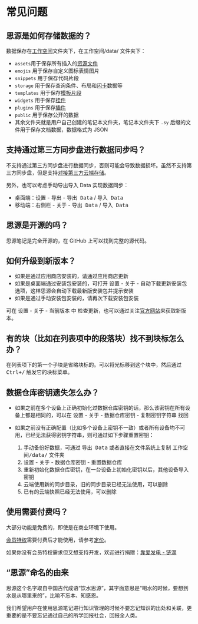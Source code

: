 # 常见问题

## 思源是如何存储数据的？

数据保存在[工作空间](请从这里开始/通用操作/工作空间.md)文件夹下，在工作空间/data/ 文件夹下：

* <span id="20210428213927-rbcfx2y" style="display: none;"></span>​`assets`​ 用于保存所有插入的[资源文件](请从这里开始/通用操作/资源文件.md)
* ​`emojis`​ 用于保存自定义图标表情图片
* ​`snippets`​ 用于保存代码片段
* ​`storage`​ 用于保存查询条件、布局和[闪卡](请从这里开始/通用操作/闪卡.md)数据等
* ​`templates`​ 用于保存[模板片段](请从这里开始/通用操作/模板片段.md)
* ​`widgets`​ 用于保存[挂件](请从这里开始/通用操作/挂件.md)
* ​`plugins`​ 用于保存[插件](请从这里开始/通用操作/插件.md)
* ​`public`​ 用于保存公开的数据
* 其余文件夹就是用户自己创建的笔记本文件夹，笔记本文件夹下 `.sy`​​​​ 后缀的文件用于保存文档数据，数据格式为 JSON

## 支持通过第三方同步盘进行数据同步吗？

不支持通过第三方同步盘进行数据同步，否则可能会导致数据损坏。虽然不支持第三方同步盘，但是支持[对接第三方云端存储](请从这里开始/会员特权/功能特性/对接第三方云端存储.md)。

另外，也可以考虑手动导出导入 Data 实现数据同步：

* 桌面端：<kbd>设置</kbd>​ - <kbd>导出</kbd>​ - <kbd>导出 Data</kbd>​ / <kbd>导入 Data</kbd>​
* 移动端：<kbd>右侧栏</kbd>​ - <kbd>关于</kbd>​ - <kbd>导出 Data</kbd>​ / <kbd>导入 Data</kbd>​

## <span id="20211129190023-eezo4zh" style="display: none;"></span>思源是开源的吗？

思源笔记是完全开源的，在 GitHub 上可以找到完整的源代码。

## 如何升级到新版本？

* 如果是通过应用商店安装的，请通过应用商店更新
* 如果是桌面端通过安装包安装的，可打开 <kbd>设置</kbd> - <kbd>关于</kbd> - <kbd>自动下载更新安装包</kbd> 选项，这样思源会自动下载最新版安装包并提示安装
* 如果是通过手动安装包安装的，请再次下载安装包安装

可在 <kbd>设置</kbd>​ - <kbd>关于</kbd>​ - <kbd>当前版本</kbd>​ 中 <kbd>检查更新</kbd>​，也可以通过关注[官方网站](https://b3log.org/siyuan/)来获取新版本。

## 有的块（比如在列表项中的段落块）找不到块标怎么办？

在列表项下的第一个子块是省略块标的。可以将光标移到这个块中，然后通过 <kbd>Ctrl+/</kbd> 触发它的块标菜单。

## 数据仓库密钥遗失怎么办？

* 如果之前在多个设备上正确初始化过数据仓库密钥的话，那么该密钥在所有设备上都是相同的，可以在 <kbd>设置</kbd> - <kbd>关于</kbd> - <kbd>数据仓库密钥</kbd> - <kbd>复制密钥字符串</kbd> 找回
* 如果之前没有正确配置（比如多个设备上密钥不一致）或者所有设备均不可用，已经无法获得密钥字符串，则可通过如下步骤重置密钥：

  1. 手动备份好数据，可通过 <kbd>导出 Data</kbd> 或者直接在文件系统上复制 <kbd>工作空间/data/</kbd> 文件夹
  2. <kbd>设置</kbd> - <kbd>关于</kbd> - <kbd>数据仓库密钥</kbd> - <kbd>重置数据仓库</kbd>
  3. 重新初始化数据仓库密钥，在一台设备上初始化密钥以后，其他设备导入密钥
  4. 云端使用新的同步目录，旧的同步目录已经无法使用，可以删除
  5. 已有的云端快照已经无法使用，可以删除

## 使用需要付费吗？

大部分功能是免费的，即使是在商业环境下使用。

[会员特权](请从这里开始/会员特权.md)需要付费后才能使用，请参考[定价](https://b3log.org/siyuan/pricing.html)。

如果你没有会员特权需求但又想支持开发，欢迎进行捐赠：[靠爱发电 - 链滴](https://ld246.com/sponsor)

## <span id="20230415111858-vgohvf3" style="display: none;"></span>“思源”命名的由来

思源这个名字取自中国古代成语“饮水思源”，其字面意思是“喝水的时候，要想到水是从哪里来的”，比喻不忘本、知感恩。

我们希望用户在使用思源笔记进行知识管理的时候不要忘记知识的出处和关联，更重要的是不要忘记通过自己的所学回报社会，回报全人类。
